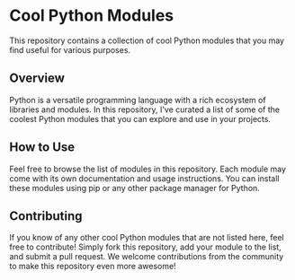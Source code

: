 # Cool Python Modules

This repository contains a collection of cool Python modules that you may find useful for various purposes.

## Overview

Python is a versatile programming language with a rich ecosystem of libraries and modules. In this repository, I've curated a list of some of the coolest Python modules that you can explore and use in your projects.

## How to Use

Feel free to browse the list of modules in this repository. Each module may come with its own documentation and usage instructions. You can install these modules using pip or any other package manager for Python.

## Contributing

If you know of any other cool Python modules that are not listed here, feel free to contribute! Simply fork this repository, add your module to the list, and submit a pull request. We welcome contributions from the community to make this repository even more awesome!


